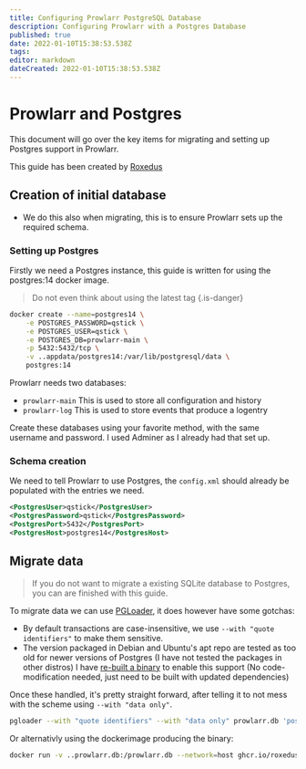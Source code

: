 ```yaml
---
title: Configuring Prowlarr PostgreSQL Database
description: Configuring Prowlarr with a Postgres Database
published: true
date: 2022-01-10T15:38:53.538Z
tags: 
editor: markdown
dateCreated: 2022-01-10T15:38:53.538Z
---
```


# Prowlarr and Postgres

This document will go over the key items for migrating and setting up Postgres support in Prowlarr.

This guide has been created by [Roxedus](https://github.com/Roxedus)

## Creation of initial database

- We do this also when migrating, this is to ensure Prowlarr sets up the required schema.

### Setting up Postgres

Firstly we need a Postgres instance, this guide is written for using the postgres:14 docker image.

> Do not even think about using the latest tag {.is-danger}

```bash
docker create --name=postgres14 \
    -e POSTGRES_PASSWORD=qstick \
    -e POSTGRES_USER=qstick \
    -e POSTGRES_DB=prowlarr-main \
    -p 5432:5432/tcp \
    -v ..appdata/postgres14:/var/lib/postgresql/data \
    postgres:14
```

Prowlarr needs two databases:

- `prowlarr-main`   This is used to store all configuration and history
- `prowlarr-log`    This is used to store events that produce a logentry

Create these databases using your favorite method, with the same username and password. I used Adminer as I already had that set up.

### Schema creation

We need to tell Prowlarr to use Postgres, the `config.xml` should already be populated with the entries we need.

```xml
<PostgresUser>qstick</PostgresUser>
<PostgresPassword>qstick</PostgresPassword>
<PostgresPort>5432</PostgresPort>
<PostgresHost>postgres14</PostgresHost>
```

## Migrate data

> If you do not want to migrate a existing SQLite database to Postgres, you can are finished with this guide.

To migrate data we can use [PGLoader](https://github.com/dimitri/pgloader), it does however have some gotchas:

- By default transactions are case-insensitive, we use `--with "quote identifiers"` to make them sensitive.
- The version packaged in Debian and Ubuntu's apt repo are tested as too old for newer versions of Postgres (I have not tested the packages in other distros)
  I have [re-built a binary](https://github.com/Roxedus/Pgloader-bin) to enable this support (No code-modification needed, just need to be built with updated dependencies)

Once these handled, it's pretty straight forward, after telling it to not mess with the scheme using `--with "data only"`.

```bash
pgloader --with "quote identifiers" --with "data only" prowlarr.db 'postgresql://qstick:qstick@localhost/prowlarr-main'
```

Or alternativly using the dockerimage producing the binary:

```bash
docker run -v ..prowlarr.db:/prowlarr.db --network=host ghcr.io/roxedus/pgloader --with "quote identifiers" --with "data only" /prowlarr.db "postgresql://qstick:qstick@localhost/prowlarr-main"
```
